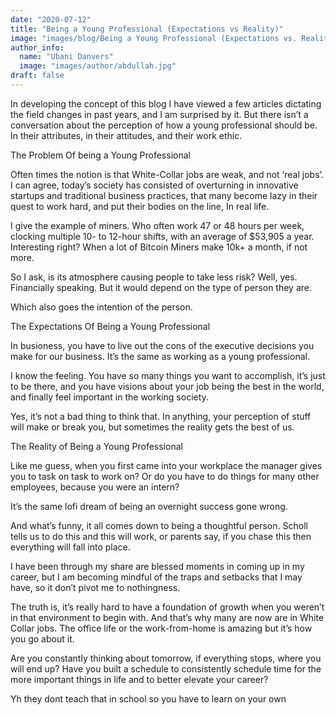 ```yaml
---
date: "2020-07-12"
title: "Being a Young Professional (Expectations vs Reality)"
image: "images/blog/Being a Young Professional (Expectations vs. Reality).png"
author_info: 
  name: "Ubani Danvers"
  image: "images/author/abdullah.jpg"
draft: false
---
```


In developing the concept of this blog I have viewed a few articles dictating the field changes in past years, and I am surprised by it. But there isn’t a conversation about the perception of how a young professional should be. In their attributes, in their attitudes, and their work ethic.

The Problem Of being a Young Professional

Often times the notion is that White-Collar jobs are weak, and not ‘real jobs’. I can agree, today’s society has consisted of overturning in innovative startups and traditional business practices, that many become lazy in their quest to work hard, and put their bodies on the line, In real life.

I give the example of miners. Who often work 47 or 48 hours per week, clocking multiple 10- to 12-hour shifts, with an average of $53,905 a year. Interesting right? When a lot of Bitcoin Miners make 10k+ a month, if not more.

So I ask, is its atmosphere causing people to take less risk? Well, yes. Financially speaking. But it would depend on the type of person they are.

Which also goes the intention of the person.

The Expectations Of Being a Young Professional

In busioness, you have to live out the cons of the executive decisions you make for our business. It’s the same as working as a young professional.

I know the feeling. You have so many things you want to accomplish, it’s just to be there, and you have visions about your job being the best in the world, and finally feel important in the working society.

Yes, it’s not a bad thing to think that. In anything, your perception of stuff will make or break you, but sometimes the reality gets the best of us.


The Reality of Being a Young Professional

Like me guess, when you first came into your workplace the manager gives you to task on task to work on? Or do you have to do things for many other employees, because you were an intern?

It’s the same lofi dream of being an overnight success gone wrong.

And what’s funny, it all comes down to being a thoughtful person. Scholl tells us to do this and this will work, or parents say, if you chase this then everything will fall into place.

I have been through my share are blessed moments in coming up in my career, but I am becoming mindful of the traps and setbacks that I may have, so it don’t pivot me to nothingness.

The truth is, it’s really hard to have a foundation of growth when you weren’t in that environment to begin with. And that’s why many are now are in White Collar jobs. The office life or the work-from-home is amazing but it’s how you go about it.

Are you constantly thinking about tomorrow, if everything stops, where you will end up? Have you built a schedule to consistently schedule time for the more important things in life and to better elevate your career?

Yh they dont teach that in school so you have to learn on your own